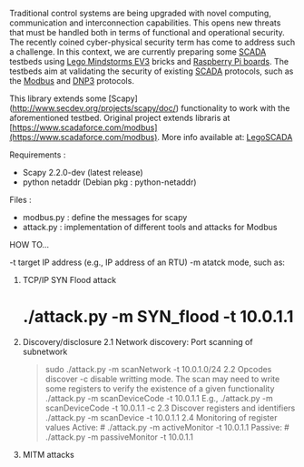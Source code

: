 Traditional control systems are being upgraded with novel computing, communication and interconnection capabilities. This opens new threats that must be handled both in terms of functional and operational security. The recently coined cyber-physical security term has come to address such a challenge. In this context, we are currently preparing some [SCADA](http://en.wikipedia.org/wiki/SCADA) testbeds using [Lego Mindstorms EV3](http://en.wikipedia.org/wiki/Lego_Mindstorms_EV3) bricks and [Raspberry Pi boards](https://en.wikipedia.org/wiki/Raspberry_Pi). The testbeds aim at validating the security of existing [SCADA](http://en.wikipedia.org/wiki/SCADA) protocols, such as the [Modbus](http://en.wikipedia.org/wiki/Modbus) and [DNP3](http://en.wikipedia.org/wiki/DNP3) protocols. 

This library extends some [Scapy] (http://www.secdev.org/projects/scapy/doc/) functionality to work with the aforementioned testbed. Original project extends libraris at [https://www.scadaforce.com/modbus](https://www.scadaforce.com/modbus). More info available at: [LegoSCADA](http://www-public.tem-tsp.eu/~garcia_a/web/prototypes/legoscada/)

Requirements :
* Scapy 2.2.0-dev (latest release)
* python netaddr (Debian pkg : python-netaddr)

Files :
* modbus.py : define the messages for scapy
* attack.py : implementation of different tools and attacks for Modbus


HOW TO...

-t target IP address (e.g., IP address of an RTU)
-m atatck mode, such as:

1. TCP/IP
   SYN Flood attack
   # ./attack.py -m SYN_flood -t 10.0.1.1

2. Discovery/disclosure
   2.1 Network discovery:
      Port scanning of subnetwork
      > sudo ./attack.py -m scanNetwork -t 10.0.1.0/24
   2.2 Opcodes discover
      -c disable writting mode. The scan may need to write some registers to verify the existence of  a given functionality
      > ./attack.py -m scanDeviceCode -t 10.0.1.1
      E.g., ./attack.py -m scanDeviceCode -t 10.0.1.1 -c
   2.3 Discover registers and identifiers
      > ./attack.py -m scanDevice -t 10.0.1.1
   2.4 Monitoring of register values 
      Active: # ./attack.py -m activeMonitor -t 10.0.1.1
      Passive: # ./attack.py -m passiveMonitor -t 10.0.1.1

3. MITM attacks
